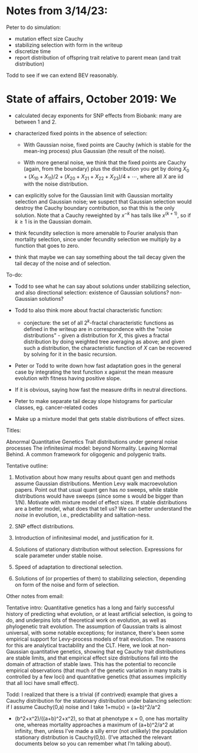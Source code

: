 # Notes from 3/14/23:

Peter to do simulation:
- mutation effect size Cauchy
- stabilizing selection with form in the writeup
- discretize time
- report distribution of offspring trait relative to parent mean (and trait distribution)

Todd to see if we can extend BEV reasonably.


# State of affairs, October 2019: We

- calculated decay exponents for SNP effects from Biobank: many are between 1 and 2.

- characterized fixed points in the absence of selection:

    * With Gaussian noise, fixed points are Cauchy (which is stable for the mean-ing process)
        plus Gaussian (the result of the noise).

    * With more general noise, we think that the fixed points are Cauchy (again, from the boundary)
        plus the distribution you get by doing $X_0 + (X_{10} + X_{11})/2 + (X_{20} + X_{21} + X_{22} + X_{23})/4 + \cdots$,
        where all $X$ are iid with the noise distribution.

- can explicitly solve for the Gaussian limit with Gaussian mortality selection and Gaussian noise;
    we suspect that Gaussian selection would destroy the Cauchy boundary contribution,
    so that this is the only solution.
    Note that a Cauchy reweighted by $x^{-k}$ has tails like $x^{(k+1)}$, so if $k \ge 1$ is in the Gaussian domain.

- think fecundity selection is more amenable to Fourier analysis than mortality selection,
    since under fecundity selection we multiply by a function that goes to zero.

- think that maybe we can say something about the tail decay given the tail decay of the noise and of selection.


To-do:

- Todd to see what he can say about solutions under stabilizing selection,
    and also directional selection: existence of Gaussian solutions? non-Gaussian solutions?

- Todd to also think more about fractal characteristic function:

    * conjecture: the set of all $2^k$-fractal characteristic functions as defined in the writeup
        are in correspondence with the "noise distributions" - given a distribution for $X$,
        this gives a fractal distribution by doing weighted tree averaging as above;
        and given such a distribution, the characteristic function of $X$ can be recovered
        by solving for it in the basic recursion.
        
- Peter or Todd to write down how fast adaptation goes in the general case by integrating the test function x
    against the mean measure evolution with fitness having positive slope.

- If it is obvious, saying how fast the measure drifts in neutral directions.

- Peter to make separate tail decay slope histograms for particular classes, eg. cancer-related codes

- Make up a mixture model that gets stable distributions of effect sizes.


Titles:

Abnormal Quantitative Genetics
Trait distributions under general noise processes
The infinitesimal model: beyond Normality.
Leaving Normal Behind.
A common framework for oligogenic and polygenic traits.


Tentative outline:

1. Motivation about how many results about quant gen and methods assume Gaussian distributions.
    Mention Levy walk macroevolution papers.
    Point out that usual quant gen has *no* sweeps, while stable distributions would have sweeps (since some s would be bigger than 1/N).
    Motivate with mixture model of effect sizes.
    If stable distributions are a better model, what does that tell us? We can better understand the *noise* in evolution, i.e., predictability and saltation-ness.

2. SNP effect distributions.

3. Introduction of infinitesimal model, and justification for it.

4. Solutions of stationary distribution without selection.
    Expressions for scale parameter under stable noise.

5. Speed of adaptation to directional selection.

6. Solutions of (or properties of them) to stabilizing selection,
    depending on form of the noise and form of selection.


Other notes from email:

Tentative intro: Quantitative genetics has a long and fairly successful history
of predicting what evolution, or at least artificial selection, is going to do,
and underpins lots of theoretical work on evolution, as well as phylogenetic
trait evolution. The assumption of Gaussian traits is almost universal, with
some notable exceptions; for instance, there's been some empirical support for
Levy-process models of trait evolution. The reasons for this are analytical
tractability and the CLT. Here, we look at non-Gaussian quantitative genetics,
showing that eg Cauchy trait distributions are stable limits, and that
empirical effect size distributions fall into the domain of attraction of
stable laws. This has the potential to reconcile empirical observations (that
much of the genetic variation in many traits is controlled by a few loci) and
quantitative genetics (that assumes implicitly that all loci have small
effect).

Todd:  I realized that there is a trivial (if contrived) example that gives
a Cauchy distribution for the stationary distribution under balancing
selection: if I assume Cauchy(0,a) noise and I take 1+mu(x) = (a+b)^2/a^2
* (b^2+x^2)/((a+b)^2+x^2), so that at phenotype x = 0, one has mortality one,
whereas mortality approaches a maximum of (a+b)^2/a^2 at infinity, then, unless
I’ve made a silly error (not unlikely) the population stationary distribution
is Cauchy(0,b).  (I’ve attached the relevant documents below so you can
remember what I’m talking about).


